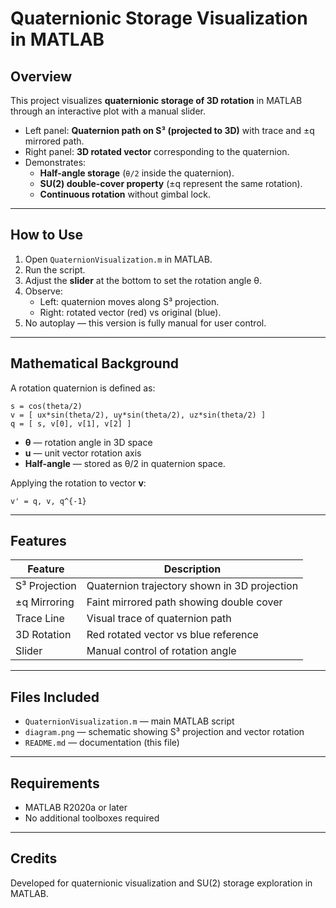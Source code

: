 # Quaternionic Storage Visualization in MATLAB

## Overview

This project visualizes **quaternionic storage of 3D rotation** in MATLAB through an interactive plot with a manual slider.

- Left panel: **Quaternion path on S³ (projected to 3D)** with trace and ±q mirrored path.
- Right panel: **3D rotated vector** corresponding to the quaternion.
- Demonstrates:
  - **Half-angle storage** (`θ/2` inside the quaternion).
  - **SU(2) double-cover property** (±q represent the same rotation).
  - **Continuous rotation** without gimbal lock.

---

## How to Use

1. Open `QuaternionVisualization.m` in MATLAB.
2. Run the script.
3. Adjust the **slider** at the bottom to set the rotation angle θ.
4. Observe:
   - Left: quaternion moves along S³ projection.
   - Right: rotated vector (red) vs original (blue).
5. No autoplay — this version is fully manual for user control.

---

## Mathematical Background

A rotation quaternion is defined as:
~~~
s = cos(theta/2)
v = [ ux*sin(theta/2), uy*sin(theta/2), uz*sin(theta/2) ]
q = [ s, v[0], v[1], v[2] ]
~~~

- **θ** — rotation angle in 3D space  
- **u** — unit vector rotation axis  
- **Half-angle** — stored as θ/2 in quaternion space.  

Applying the rotation to vector **v**:

~~~
v' = q, v, q^{-1}
~~~

---

## Features

| Feature | Description |
|----------|-------------|
| S³ Projection | Quaternion trajectory shown in 3D projection |
| ±q Mirroring | Faint mirrored path showing double cover |
| Trace Line | Visual trace of quaternion path |
| 3D Rotation | Red rotated vector vs blue reference |
| Slider | Manual control of rotation angle |

---

## Files Included

- `QuaternionVisualization.m` — main MATLAB script  
- `diagram.png` — schematic showing S³ projection and vector rotation  
- `README.md` — documentation (this file)

---

## Requirements

- MATLAB R2020a or later  
- No additional toolboxes required

---

## Credits

Developed for quaternionic visualization and SU(2) storage exploration in MATLAB.
